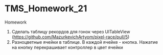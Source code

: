 # TMS_Homework_21
Homework

1. Сделать таблицу рекордов для гонок через UITableView (https://github.com/MazurkevichArtyom/pixel-race/pull/5)
2. Разноцветные ячейки в таблице. В каждой ячейке - кнопка. Нажатие на кнопку перекрашивает контроллер в цвет ячейки
